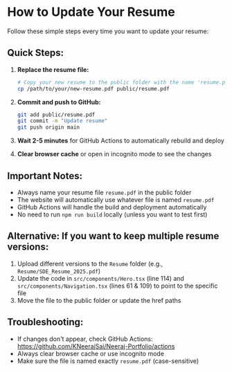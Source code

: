 # How to Update Your Resume

Follow these simple steps every time you want to update your resume:

## Quick Steps:

1. **Replace the resume file:**
   ```bash
   # Copy your new resume to the public folder with the name 'resume.pdf'
   cp /path/to/your/new-resume.pdf public/resume.pdf
   ```

2. **Commit and push to GitHub:**
   ```bash
   git add public/resume.pdf
   git commit -m "Update resume"
   git push origin main
   ```

3. **Wait 2-5 minutes** for GitHub Actions to automatically rebuild and deploy

4. **Clear browser cache** or open in incognito mode to see the changes

## Important Notes:
- Always name your resume file `resume.pdf` in the public folder
- The website will automatically use whatever file is named `resume.pdf`
- GitHub Actions will handle the build and deployment automatically
- No need to run `npm run build` locally (unless you want to test first)

## Alternative: If you want to keep multiple resume versions:
1. Upload different versions to the `Resume` folder (e.g., `Resume/SDE_Resume_2025.pdf`)
2. Update the code in `src/components/Hero.tsx` (line 114) and `src/components/Navigation.tsx` (lines 61 & 109) to point to the specific file
3. Move the file to the public folder or update the href paths

## Troubleshooting:
- If changes don't appear, check GitHub Actions: https://github.com/KNeerajSai/Neeraj-Portfolio/actions
- Always clear browser cache or use incognito mode
- Make sure the file is named exactly `resume.pdf` (case-sensitive)